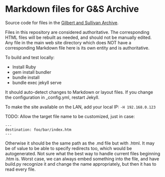 # Markdown files for G&S Archive

Source code for files in the [Gilbert and Sullivan Archive](https://gsarchive.net/).

Files in this repository are considered authoritative. The corresponding HTML
files will be rebuilt as needed, and should not be manually edited. Any file
in the main web site directory which does NOT have a corresponding Markdown
file here is its own entity and is authoritative.

To build and test locally:

* Install Ruby
* gem install bundler
* bundle install
* bundle exec jekyll serve

It should auto-detect changes to Markdown or layout files. If you change the
configuration in _config.yml, restart Jekyll.

To make the site available on the LAN, add your local IP: `-H 192.168.0.123`

TODO: Allow the target file name to be customized, just in case:

    ---
    destination: foo/bar/index.htm
    ---

Otherwise it should be the same path as the .md file but with .html. It may be
of value to be able to specify redirects too, which would be autogenerated.
Not sure what the best way to handle current files beginning .htm is. Worst
case, we can always embed something into the file, and have build.py recognize
it and change the name appropriately, but then it has to read every file.
